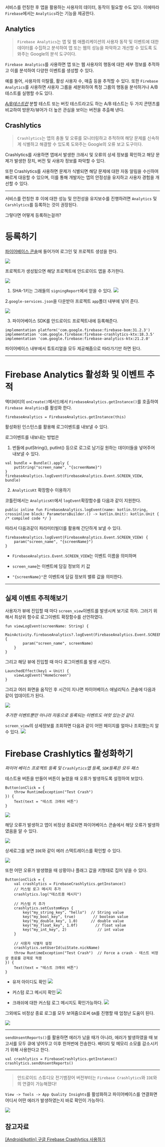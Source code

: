 서비스를 런칭한 후 앱을 활용하는 사용자의 데이터, 동작이 필요할 수도 있다.
이에따라 `Firebase`에서는 `Analytics`라는 기능을 제공한다.

## Analytics

>`Firebase Analytics`는 앱 및 웹 애플리케이션의 사용자 동작 및 이벤트에 대한 데이터를 수집하고 분석하여 앱 또는 웹의 성능을 파악하고 개선할 수 있도록 도와주는 Google의 분석 도구이다.

`Firebase Analytics`를 사용하면 앱 또는 웹 사용자의 행동에 대한 세부 정보를 추적하고 이를 분석하여 다양한 이벤트를 생성할 수 있다.

예를 들어, 사용자의 이탈률, 활성 사용자 수, 매출 등을 추적할 수 있다. 또한 `Firebase Analytics`를 사용하면 사용자 그룹을 세분화하여 특정 그룹의 행동을 분석하거나 A/B 테스트를 실행할 수도 있다.

[_A/B테스트란_](https://www.oracle.com/kr/cx/marketing/what-is-ab-testing/)
분할 테스트 또는 버킷 테스트라고도 하는 A/B 테스트는 두 가지 콘텐츠를 비교하여 방문자/뷰어가 더 높은 관심을 보이는 버전을 추출해 낸다.

## Crashlytics

> `Crashlytics`는 앱의 충돌 및 오류를 모니터링하고 추적하여 해당 문제를 신속하게 식별하고 해결할 수 있도록 도와주는 Google의 오류 보고 도구이다. 

Crashlytics를 사용하면 앱에서 발생한 크래시 및 오류의 상세 정보를 확인하고 해당 문제가 발생한 장치, 버전 및 사용자 정보를 파악할 수 있다.

또한 Crashlytics를 사용하면 문제가 식별되면 해당 문제에 대한 자동 알림을 수신하여 빠르게 대응할 수 있으며, 이를 통해 개발자는 앱의 안정성을 유지하고 사용자 경험을 개선할 수 있다.

---

서비스를 런칭한 후 이에 대한 성능 및 안전성을 유지보수를 진행하려면 `Analytics` 및 `Carshlytics`를 등록하는 것이 권장된다. 

그렇다면 어떻게 등록하는걸까?

# 등록하기

[파이어베이스 콘솔](https://console.firebase.google.com/u/0/?hl=ko)에 들어가여 로그인 및 프로젝트 생성을 한다.


![](https://velog.velcdn.com/images/cksgodl/post/3c98fe7b-beb8-4e99-b038-42ac391aa7e3/image.png)

프로젝트가 생성됬으면 해당 프로젝트에 안드로이드 앱을 추가한다.

![](https://velog.velcdn.com/images/cksgodl/post/db1d8248-2a5b-40f0-a742-112488a241af/image.png)

1. SHA-1키는 그래들의 `signingReport`에서 얻을 수 있다.
![](https://velog.velcdn.com/images/cksgodl/post/042f0efa-4265-467e-8955-ead15180f16d/image.png)

2.`google-services.json`을 다운받아 프로젝트 `app`폴더 내부에 넣어 준다.

![](https://velog.velcdn.com/images/cksgodl/post/dcfbcd39-4448-4a05-9aca-db7ff9960dd4/image.png)


3. 파이어베이스 SDK를 안드로이드 프로젝트내에 등록해준다.
```
implementation platform('com.google.firebase:firebase-bom:31.2.3')
implementation 'com.google.firebase:firebase-crashlytics-ktx:18.3.5'
implementation 'com.google.firebase:firebase-analytics-ktx:21.2.0'
```

파이어베이스 내부에서 튜토리얼을 모두 제공해줌으로 따라가기만 하면 된다.


---

# Firebase Analytics 활성화 및 이벤트 추적

엑티비티의 `onCreate()`메서드에서 `FirebaseAnalytics.getInstance()`를 호출하여 `Firebase Analytics`를 활성화 한다.

```
firebaseAnalytics = FirebaseAnalytics.getInstance(this)
```

활성화된 인스턴스를 활용해 로그이벤트를 내보낼 수 있다.

로그이벤트를 내보내는 방법은 
1. 번들에 putString(), putInt() 등으로 로그로 남기길 원하는 데이터들을 넣어주어 내보낼 수 있다.
```
val bundle = Bundle().apply {
	putString("screen_name", "{screenName}")
}
firebaseAnalytics.logEvent(FirebaseAnalytics.Event.SCREEN_VIEW, bundle)
```

2. `AnalyticsKt` 확장함수 이용하기 

코틀린에서는 `AnalyticsKt`에서 `logEvent`확장함수를 다음과 같이 지원한다.
```
public inline fun FirebaseAnalytics.logEvent(name: kotlin.String, crossinline block: ParametersBuilder.() -> kotlin.Unit): kotlin.Unit { /* compiled code */ }
```

따라서 다음과같이 파라미터빌더를 활용해 간단하게 보낼 수 있다.
```
firebaseAnalytics.logEvent(FirebaseAnalytics.Event.SCREEN_VIEW) {
	param("screen_name", "{screenName}")
}
```

* `FirebaseAnalytics.Event.SCREEN_VIEW`는 이벤트 이름을 의미하며

* `screen_name`는 이벤트에 담길 정보의 키 값

* `"{screenName}"`은 이벤트에 담길 정보의 밸류 값을 의미한다.

---

## 실제 이벤트 추적해보기

사용자가 뷰에 진입할 때 마다 `screen_view`이벤트를 발생시켜 보기로 하자. 그러기 위해서 최상위 함수로 로그이벤트 확장함수를 선언하였다.
```
fun viewLogEvent(screenName: String) {
    MainActivity.firebaseAnalytics?.logEvent(FirebaseAnalytics.Event.SCREEN_VIEW) {
        param("screen_name", screenName)
    }
}
```

그리고 해당 뷰에 진입할 때 마다 로그이벤트를 발생 시킨다.

```
LaunchedEffect(key1 = Unit) {
    viewLogEvent("HomeScreen")
}
```

그리고 여러 화면을 움직인 후 시간이 지나면 파이어베이스 애널리틱스 콘솔에 다음과 같이 업데이트가 된다.


![](https://velog.velcdn.com/images/cksgodl/post/c9b12168-d8e4-4360-ba51-6b83a005e4e7/image.png)

_추가한 이벤트뿐만 아니라 자동으로 등록되는 이벤트도 여럿 있는것 같다._ 

`screen_view`의 상세정보를 조회하면 다음과 같이 어떤 페이지를 얼마나 조회했는지 알 수 있다.
![](https://velog.velcdn.com/images/cksgodl/post/a7949d51-8bce-4295-a8f6-41a55e64376c/image.png)


# Firebase Crashlytics 활성화하기

_파이어 베이스 프로젝트 등록 및 `Crashlytics`앱 등록, `SDK`등록은 모두 패스_


테스트용 버튼을 만들어 버튼이 눌렸을 때 오류가 발생하도록 설정하여 보았다.


```
Button(onClick = {
    throw RuntimeException("Test Crash") 
}) {
    Text(text = "테스트 크래쉬 버튼")
}
```

![](https://velog.velcdn.com/images/cksgodl/post/8c1afe21-8592-4572-bd21-dafbb3a33d18/image.png)

해당 오류가 발생하고 앱이 비정상 종료되면 파이어베이스 콘솔에서 해당 오류가 발생하였음을 알 수 있다.

![](https://velog.velcdn.com/images/cksgodl/post/eabcd01b-f5aa-4af1-9d4d-fa07e8ea4e4f/image.png)

상세로그를 보면 `IDE`와 같이 에러 스택트레이스를 확인할 수 있다.

![](https://velog.velcdn.com/images/cksgodl/post/1f339180-f375-4b13-8bf1-dd6f187fbf6d/image.png)

또한 어떤 오류가 발생했을 때 상황이나 플래그 값을 키형태로 집어 넣을 수 있다.

```
Button(onClick = {
    val crashlytics = FirebaseCrashlytics.getInstance()
    // 커스텀 로그 메시지 추가
    crashlytics.log("테스트용 메시지")

    // 커스텀 키 추가
    crashlytics.setCustomKeys {
        key("my_string_key", "hello")  // String value
        key("my_bool_key", true)        // boolean value
        key("my_double_key", 1.0)      // double value
        key("my_float_key", 1.0f)        // float value
        key("my_int_key", 2)              // int value
    }

    // 사용자 식별자 설정
    crashlytics.setUserId(uiState.nickName)
    throw RuntimeException("Test Crash")  // Force a crash - 테스트 비정상 종료를 강제로 적용
}) {
    Text(text = "테스트 크래쉬 버튼")
}
```

* 유저 아이디도 확인
![](https://velog.velcdn.com/images/cksgodl/post/12ce932f-5166-4946-b452-1037928bfec5/image.png)

* 커스텀 로그 메시지 확인
![](https://velog.velcdn.com/images/cksgodl/post/ebf5af1f-862e-4e8b-96d2-a5e5dbecc671/image.png)

* 크래쉬에 대한 커스텀 로그 메시지도 확인가능하다.
![](https://velog.velcdn.com/images/cksgodl/post/b6cdb814-d164-4ae6-ad87-1a1ac2c973ea/image.png)


그외에도 비정상 종료 로그를 모두 보여줌으로써 `QA`를 진행할 때 엄청난 도움이 된다.

![](https://velog.velcdn.com/images/cksgodl/post/159a6cca-7ea8-46fd-acda-ecf41be980a3/image.png)


---

`sendUnsentReports()`를 활용하면 에러가 났을 때가 아니라, 에러가 발생하였을 때 보고서를 모두 큐에 넣어두고 이후 한꺼번에 전송한다.
 배터리 및 메모리 소모를 감소시키기 위해 사용한다고 한다.

```
val crashlytics = FirebaseCrashlytics.getInstance()
crashlytics.sendUnsentReports()
```

---

>안드로이드 스튜디오 전기뱀장어 버전부터는 `Firebase Crashlytics`와 `IDE`와의 연결이 가능해졌다!

`View -> Tools -> App Quality Insights`를 활성화하고 파이어베이스를 연결화면 어디서 어떤 에러가 발생하였는지 바로 확인이 가능하다.

![](https://velog.velcdn.com/images/cksgodl/post/3c7d2f9d-6bec-4ad5-91ad-bce82a33ee16/image.png)


## 참고자료

[[Android/kotlin] 구글 Firebase Crashlytics 사용하기](https://eunoia3jy.tistory.com/173)



